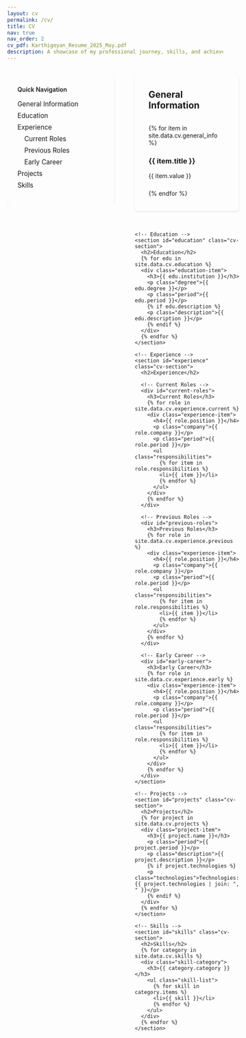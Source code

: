 ```yaml
---
layout: cv
permalink: /cv/
title: CV
nav: true
nav_order: 2
cv_pdf: Karthigeyan_Resume_2025_May.pdf
description: A showcase of my professional journey, skills, and achievements in technology and innovation.
---
```


<div class="cv-container">
  <!-- Sidebar Navigation -->
  <div class="cv-sidebar">
    <div class="sidebar-nav">
      <h4>Quick Navigation</h4>
      <ul>
        <li><a href="#general-information">General Information</a></li>
        <li><a href="#education">Education</a></li>
        <li><a href="#experience">Experience</a>
          <ul>
            <li><a href="#current-roles">Current Roles</a></li>
            <li><a href="#previous-roles">Previous Roles</a></li>
            <li><a href="#early-career">Early Career</a></li>
          </ul>
        </li>
        <li><a href="#projects">Projects</a></li>
        <li><a href="#skills">Skills</a></li>
      </ul>
    </div>
  </div>

  <!-- Main Content -->
  <div class="cv-content">
    <!-- General Information -->
    <section id="general-information" class="cv-section">
      <h2>General Information</h2>
      {% for item in site.data.cv.general_info %}
      <div class="info-item">
        <h3>{{ item.title }}</h3>
        <p>{{ item.value }}</p>
      </div>
      {% endfor %}
    </section>

    <!-- Education -->
    <section id="education" class="cv-section">
      <h2>Education</h2>
      {% for edu in site.data.cv.education %}
      <div class="education-item">
        <h3>{{ edu.institution }}</h3>
        <p class="degree">{{ edu.degree }}</p>
        <p class="period">{{ edu.period }}</p>
        {% if edu.description %}
        <p class="description">{{ edu.description }}</p>
        {% endif %}
      </div>
      {% endfor %}
    </section>

    <!-- Experience -->
    <section id="experience" class="cv-section">
      <h2>Experience</h2>
      
      <!-- Current Roles -->
      <div id="current-roles">
        <h3>Current Roles</h3>
        {% for role in site.data.cv.experience.current %}
        <div class="experience-item">
          <h4>{{ role.position }}</h4>
          <p class="company">{{ role.company }}</p>
          <p class="period">{{ role.period }}</p>
          <ul class="responsibilities">
            {% for item in role.responsibilities %}
            <li>{{ item }}</li>
            {% endfor %}
          </ul>
        </div>
        {% endfor %}
      </div>

      <!-- Previous Roles -->
      <div id="previous-roles">
        <h3>Previous Roles</h3>
        {% for role in site.data.cv.experience.previous %}
        <div class="experience-item">
          <h4>{{ role.position }}</h4>
          <p class="company">{{ role.company }}</p>
          <p class="period">{{ role.period }}</p>
          <ul class="responsibilities">
            {% for item in role.responsibilities %}
            <li>{{ item }}</li>
            {% endfor %}
          </ul>
        </div>
        {% endfor %}
      </div>

      <!-- Early Career -->
      <div id="early-career">
        <h3>Early Career</h3>
        {% for role in site.data.cv.experience.early %}
        <div class="experience-item">
          <h4>{{ role.position }}</h4>
          <p class="company">{{ role.company }}</p>
          <p class="period">{{ role.period }}</p>
          <ul class="responsibilities">
            {% for item in role.responsibilities %}
            <li>{{ item }}</li>
            {% endfor %}
          </ul>
        </div>
        {% endfor %}
      </div>
    </section>

    <!-- Projects -->
    <section id="projects" class="cv-section">
      <h2>Projects</h2>
      {% for project in site.data.cv.projects %}
      <div class="project-item">
        <h3>{{ project.name }}</h3>
        <p class="period">{{ project.period }}</p>
        <p class="description">{{ project.description }}</p>
        {% if project.technologies %}
        <p class="technologies">Technologies: {{ project.technologies | join: ", " }}</p>
        {% endif %}
      </div>
      {% endfor %}
    </section>

    <!-- Skills -->
    <section id="skills" class="cv-section">
      <h2>Skills</h2>
      {% for category in site.data.cv.skills %}
      <div class="skill-category">
        <h3>{{ category.category }}</h3>
        <ul class="skill-list">
          {% for skill in category.items %}
          <li>{{ skill }}</li>
          {% endfor %}
        </ul>
      </div>
      {% endfor %}
    </section>
  </div>
</div>

<style>
.cv-container {
  display: flex;
  gap: 2rem;
  margin-top: 2rem;
}

.cv-sidebar {
  flex: 0 0 250px;
  position: sticky;
  top: 2rem;
  align-self: flex-start;
  max-height: calc(100vh - 4rem);
  overflow-y: auto;
  padding-right: 1rem;
}

.sidebar-nav {
  background: var(--global-bg-color);
  border-radius: 8px;
  padding: 1.5rem;
  box-shadow: 0 2px 4px rgba(0,0,0,0.1);
  border: 1px solid var(--global-divider-color);
}

.sidebar-nav h4 {
  margin-top: 0;
  margin-bottom: 1rem;
  color: var(--global-theme-color);
  font-weight: 600;
}

.sidebar-nav ul {
  list-style: none;
  padding: 0;
  margin: 0;
}

.sidebar-nav ul ul {
  padding-left: 1rem;
  margin-top: 0.5rem;
  margin-bottom: 0.5rem;
}

.sidebar-nav li {
  margin-bottom: 0.5rem;
}

.sidebar-nav a {
  color: var(--global-text-color);
  text-decoration: none;
  transition: color 0.2s ease;
  font-size: 0.95rem;
}

.sidebar-nav a:hover {
  color: var(--global-theme-color);
}

.cv-content {
  flex: 1;
  max-width: 800px;
}

/* CV Section Styles */
.cv-section {
  margin-bottom: 3rem;
  padding: 2rem;
  background: var(--global-bg-color);
  border-radius: 8px;
  box-shadow: 0 2px 4px rgba(0,0,0,0.1);
  border: 1px solid var(--global-divider-color);
}

.cv-section h2 {
  color: var(--global-theme-color);
  margin-top: 0;
  margin-bottom: 1.5rem;
  padding-bottom: 0.5rem;
  border-bottom: 2px solid var(--global-theme-color);
}

.cv-section h3 {
  color: var(--global-text-color);
  margin-top: 1.5rem;
  margin-bottom: 1rem;
}

.cv-section h4 {
  color: var(--global-theme-color);
  margin-top: 1rem;
  margin-bottom: 0.5rem;
}

.info-item, .education-item, .experience-item, .project-item {
  margin-bottom: 1.5rem;
}

#current-roles, #previous-roles, #early-career {
  margin-bottom: 2.5rem;
}

.experience-item {
  border-bottom: 1px solid var(--global-divider-color);
  padding-bottom: 1.5rem;
  margin-bottom: 2.5rem;
}

.experience-item:last-child {
  border-bottom: none;
}

.period {
  color: var(--global-theme-color);
  font-style: italic;
  margin: 0.5rem 0;
}

.company {
  font-weight: 500;
  margin: 0.25rem 0;
}

.responsibilities {
  list-style-type: disc;
  padding-left: 1.5rem;
  margin: 0.5rem 0;
}

.skill-category {
  margin-bottom: 1.5rem;
}

.skill-list {
  list-style-type: none;
  padding: 0;
  display: flex;
  flex-wrap: wrap;
  gap: 0.5rem;
}

.skill-list li {
  background: var(--global-code-bg-color);
  padding: 0.25rem 0.75rem;
  border-radius: 4px;
  font-size: 0.9rem;
}

@media (max-width: 768px) {
  .cv-container {
    flex-direction: column;
  }
  
  .cv-sidebar {
    position: relative;
    top: 0;
    flex: 0 0 auto;
    max-height: none;
    margin-bottom: 2rem;
  }

  .cv-section {
    padding: 1.5rem;
  }

  .skill-list {
    flex-direction: column;
  }
}

/* Smooth Scrolling */
html {
  scroll-behavior: smooth;
}

/* Active Section Highlight */
.sidebar-nav a.active {
  color: var(--global-theme-color);
  font-weight: 600;
}
</style>

<script>
document.addEventListener('DOMContentLoaded', function() {
  // Get all sections
  const sections = document.querySelectorAll('.cv-section');
  const navLinks = document.querySelectorAll('.sidebar-nav a');

  // Highlight active section in sidebar
  function highlightActiveSection() {
    let currentSection = '';
    
    sections.forEach(section => {
      const sectionTop = section.offsetTop;
      const sectionHeight = section.clientHeight;
      if (window.pageYOffset >= sectionTop - 100) {
        currentSection = section.getAttribute('id');
      }
    });

    navLinks.forEach(link => {
      link.classList.remove('active');
      if (link.getAttribute('href').slice(1) === currentSection) {
        link.classList.add('active');
      }
    });
  }

  // Add scroll event listener
  window.addEventListener('scroll', highlightActiveSection);

  // Smooth scroll to section when clicking sidebar links
  navLinks.forEach(link => {
    link.addEventListener('click', (e) => {
      e.preventDefault();
      const targetId = link.getAttribute('href').slice(1);
      const targetSection = document.getElementById(targetId);
      targetSection.scrollIntoView({ behavior: 'smooth' });
    });
  });
});
</script>
